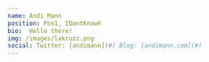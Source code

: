 ```yaml
---
name: Andi Mann
position: Pos1, IDontKnow®
bio:  Hello there!
img: /images/lakruzz.png
social: Twitter: [andimann](#) Blog: [andimann.com](#)
---
```

